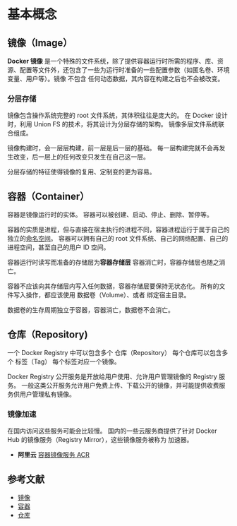 # 基本概念

## 镜像（Image）

**Docker 镜像** 是一个特殊的文件系统，除了提供容器运行时所需的程序、库、资源、配置等文件外，还包含了一些为运行时准备的一些配置参数（如匿名卷、环境变量、用户等）。镜像 不包含 任何动态数据，其内容在构建之后也不会被改变。

### 分层存储

镜像包含操作系统完整的 root 文件系统，其体积往往是庞大的。
在 Docker 设计时，利用 Union FS 的技术，将其设计为分层存储的架构。
镜像多层文件系统联合组成。

镜像构建时，会一层层构建，前一层是后一层的基础。
每一层构建完就不会再发生改变，后一层上的任何改变只发生在自己这一层。

分层存储的特征使得镜像的复用、定制变的更为容易。

## 容器（Container）

容器是镜像运行时的实体。
容器可以被创建、启动、停止、删除、暂停等。

容器的实质是进程，但与直接在宿主执行的进程不同，容器进程运行于属于自己的独立的[命名空间](https://en.wikipedia.org/wiki/Linux_namespaces)。
容器可以拥有自己的 root 文件系统、自己的网络配置、自己的进程空间，甚至自己的用户 ID 空间。

容器运行时读写而准备的存储层为**容器存储层**
容器消亡时，容器存储层也随之消亡。

容器不应该向其存储层内写入任何数据，容器存储层要保持无状态化。
所有的文件写入操作，都应该使用 数据卷（Volume）、或者 绑定宿主目录。

数据卷的生存周期独立于容器，容器消亡，数据卷不会消亡。

## 仓库（Repository)

一个 Docker Registry 中可以包含多个 仓库（Repository）
每个仓库可以包含多个 标签（Tag）
每个标签对应一个镜像。

Docker Registry 公开服务是开放给用户使用、允许用户管理镜像的 Registry 服务。
一般这类公开服务允许用户免费上传、下载公开的镜像，并可能提供收费服务供用户管理私有镜像。

### 镜像加速

在国内访问这些服务可能会比较慢。
国内的一些云服务商提供了针对 Docker Hub 的镜像服务（Registry Mirror），这些镜像服务被称为 加速器。

- **阿里云** [容器镜像服务 ACR](https://cn.aliyun.com/product/acr?from_alibabacloud=&source=5176.11533457&userCode=8lx5zmtu)

## 参考文献

- [镜像](https://yeasy.gitbook.io/docker_practice/basic_concept/image)
- [容器](https://yeasy.gitbook.io/docker_practice/basic_concept/container)
- [仓库](https://yeasy.gitbook.io/docker_practice/basic_concept/repository)
